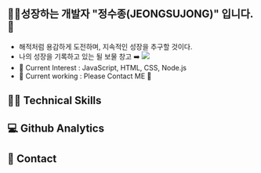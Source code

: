 ## :man_technologist:성장하는 개발자 "정수종(JEONGSUJONG)" 입니다. :facepunch:
- 해적처럼 용감하게 도전하며, 지속적인 성장을 추구할 것이다.
- 나의 성장을 기록하고 있는 될 보물 창고  :arrow_right: <img src="https://img.shields.io/badge/Github.blog-#222222?style=for-the-badge&logo=GitHub&logoColor=white">
- 🌱 Current Interest : JavaScript, HTML, CSS, Node.js
- 🔭 Current working : Please Contact ME :pleading_face:

## :man_juggling: Technical Skills


## :computer: Github Analytics

## :owl: Contact
<!--
**8uj0ng/8uj0ng** is a ✨ _special_ ✨ repository because its `README.md` (this file) appears on your GitHub profile.

Here are some ideas to get you started:

- 🔭 I’m currently working on ...
- 🌱 I’m currently learning ...
- 👯 I’m looking to collaborate on ...
- 🤔 I’m looking for help with ...
- 💬 Ask me about ...
- 📫 How to reach me: ...
- 😄 Pronouns: ...
- ⚡ Fun fact: ...
-->
